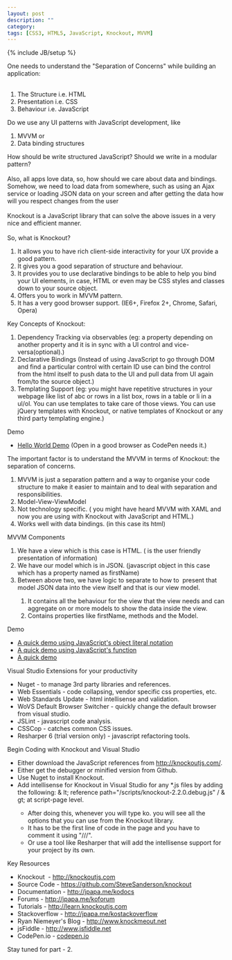 ```yaml
---
layout: post
description: ""
category: 
tags: [CSS3, HTML5, JavaScript, Knockout, MVVM]
---
```

{% include JB/setup %}

One needs to understand the "Separation of Concerns" while building an application:<br />
<br />
<ol>
<li>The Structure i.e. HTML</li>
<li>Presentation i.e. CSS</li>
<li>Behaviour i.e. JavaScript</li>
</ol>
<div>
Do we use any UI patterns with JavaScript development, like&nbsp;</div>
<div>
<ol>
<li>MVVM or</li>
<li>Data binding structures</li>
</ol>
<div>
How should be write structured JavaScript? Should we write in a modular pattern?</div>
</div>
<div>
<br /></div>
<div>
Also, all apps love data, so, how should we care about data and bindings. Somehow, we need to load data from somewhere, such as using an Ajax service or loading JSON data on your screen and after getting the data how will you respect changes from the user</div>
<div>
<br /></div>
<div>
Knockout is a JavaScript library that can solve the above issues in a very nice and efficient manner.</div>
<div>
<br /></div>
<div>
So, what is Knockout?</div>
<div>
<ol>
<li>It allows you to have rich client-side interactivity for your UX provide a good pattern.&nbsp;</li>
<li>It gives you a good separation of structure and behaviour.</li>
<li>It provides you to use declarative bindings to be able to help you bind your UI elements, in case, HTML or even may be CSS styles and classes down to your source object.&nbsp;</li>
<li>Offers you to work in MVVM pattern.</li>
<li>It has a very good browser support. (IE6+, Firefox 2+, Chrome, Safari, Opera)</li>
</ol>
<div>
Key Concepts of Knockout:</div>
</div>
<div>
<ol>
<li>Dependency Tracking via observables (eg: a property depending on another property and it is in sync with a UI control and vice-versa(optional).)</li>
<li>Declarative Bindings (Instead of using JavaScript to go through DOM and find a particular control with certain ID use can bind the control from the html itself to push data to the UI and pull data from UI again from/to the source object.)</li>
<li>Templating Support (eg: you might have repetitive structures in your webpage like list of abc or rows in a list box, rows in a table or li in a ul/ol. You can use templates to take care of those views. You can use jQuery templates with Knockout, or native templates of Knockout or any third party templating engine.)</li>
</ol>
<div>
Demo</div>
</div>
<div>
<ul>
<li><a href="http://codepen.io/siddharth-pandey/full/ovrxL" target="_blank">Hello World Demo</a>&nbsp;(Open in a good browser as CodePen needs it.)</li>
</ul>
<div>
The important factor is to understand the MVVM in terms of Knockout: the separation of concerns.&nbsp;</div>
<div>
<ol>
<li>MVVM is just a separation pattern and a way to organise your code structure to make it easier to maintain and to deal with separation and responsibilities.</li>
<li>Model-View-ViewModel</li>
<li>Not technology specific. ( you might have heard MVVM with XAML and now you are using with Knockout with JavaScript and HTML.)</li>
<li>Works well with data bindings. (in this case its html)</li>
</ol>
<div>
MVVM Components</div>
</div>
</div>
<div>
<ol>
<li>We have a view which is this case is HTML. ( is the user friendly presentation of information)</li>
<li>We have our model which is in JSON. (javascript object in this case which has a property named as firstName)</li>
<li>Between above two, we have logic to separate to how to &nbsp;present that model JSON data into the view itself and that is our view model.&nbsp;</li>
<ol>
<li>It contains all the behaviour for the view that the view needs and can aggregate on or more models to show the data inside the view.</li>
<li>Contains properties like firstName, methods and the Model.</li>
</ol>
</ol>
<div>
Demo</div>
</div>
<div>
<ul>
<li><a href="http://codepen.io/siddharth-pandey/full/tcuob" target="_blank">A quick demo using JavaScript's object literal notation</a></li>
<li><a href="http://codepen.io/siddharth-pandey/full/dsmtH" target="_blank">A quick demo using JavaScript's function</a></li>
<li><a href="http://a%20quick%20demo%20using%20javascript%27s%20function/" target="_blank">A quick demo</a></li>
</ul>
<div>
Visual Studio Extensions for your productivity</div>
</div>
<div>
<ul>
<li>Nuget - to manage 3rd party libraries and references.</li>
<li>Web Essentials - code collapsing, vendor specific css properties, etc.</li>
<li>Web Standards Update - html intellisense and validation.</li>
<li>WoVS Default Browser Switcher - quickly change the default browser from visual studio.</li>
<li>JSLint - javascript code analysis.</li>
<li>CSSCop - catches common CSS issues.</li>
<li>Resharper 6 (trial version only) - javascript refactoring tools.</li>
</ul>
<div>
Begin Coding with Knockout and Visual Studio</div>
</div>
<div>
<ul>
<li>Either download the JavaScript references from&nbsp;<a href="http://knockoutjs.com/">http://knockoutjs.com/</a>.</li>
<li>Either get the debugger or minified version from&nbsp;Github.</li>
<li>Use Nuget to install Knockout.</li>
<li>Add intellisense for Knockout in Visual Studio for any *.js files by adding the following: &amp; lt; reference path="/scripts/knockout-2.2.0.debug.js" / &amp; gt; at script-page level.</li>
<ul>
<li>After doing this, whenever you will type ko. you will see all the options that you can use from the Knockout library.</li>
<li>It has to be the first line of code in the page and you have to comment it using "///".</li>
<li>Or use a tool like Resharper that will add the intellisense support for your project by its own.</li>
</ul>
</ul>
<div>
Key Resources</div>
</div>
<div>
<ul>
<li>Knockout &nbsp;- <a href="http://knockoutjs.com/">http://knockoutjs.com</a></li>
<li>Source Code - <a href="https://github.com/SteveSanderson/knockout">https://github.com/SteveSanderson/knockout</a></li>
<li>Documentation&nbsp;- <a href="http://jpapa.me/kodocs">http://jpapa.me/kodocs</a></li>
<li>Forums - <a href="http://jpapa.me/koforum">http://jpapa.me/koforum</a></li>
<li>Tutorials - <a href="http://learn.knockoutjs.com/">http://learn.knockoutjs.com</a></li>
<li>Stackoverflow - <a href="http://jpapa.me/kostackoverflow">http://jpapa.me/kostackoverflow</a></li>
<li>Ryan Niemeyer's Blog - <a href="http://www.knockmeout.net/">http://www.knockmeout.net</a></li>
<li>jsFiddle - <a href="http://www.jsfiddle.net/">http://www.jsfiddle.net</a></li>
<li>CodePen.io - <a href="http://codepen.io/">codepen.io</a></li>
</ul>
<div>
Stay tuned for part - 2.</div>
</div>
